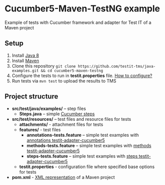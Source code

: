 # Cucumber5-Maven-TestNG example
Example of tests with Cucumber framework and adapter for Test IT of a Maven project

## Setup

1. Install [Java 8](https://www.oracle.com/java/technologies/javase/javase8-archive-downloads.html)
2. Install [Maven](https://maven.apache.org/download.cgi)
3. Clone this repository `git clone https://github.com/testit-tms/java-examples.git && cd cucumber5-maven-testng`
4. Configure the tests to run in **testit.properties** file. [How to configure?](https://github.com/testit-tms/adapters-java/tree/main/testit-adapter-cucumber5#configuration)
5. Run tests via `mvn test` to upload the results to TMS

## Project structure

* **src/test/java/examples/** – step files
    * **Steps.java** – simple [Cucumber steps](https://docs.cucumber.io/docs/cucumber/api/?lang=java#steps)
* **src/test/resources/** – test files and resource files for tests
    * **attachments/** - attachment files for tests
    * **features/** - test files
        * **annotations-tests.feature** – simple test examples with [annotations testit-adapter-cucumber5](https://github.com/testit-tms/adapters-java/tree/main/testit-adapter-cucumber5#tags)
        * **methods-tests.feature** – simple test examples with [methods testit-adapter-cucumber5](https://github.com/testit-tms/adapters-java/tree/main/testit-adapter-cucumber5#tags)
        * **steps-tests.feature** – simple test examples with [steps testit-adapter-cucumber5](https://github.com/testit-tms/adapters-java/tree/main/testit-adapter-cucumber5#tags)
    * **testit.properties** - configuration file where specified base options for tests
* **pom.xml** - [XML representation](https://maven.apache.org/pom.html) of a Maven project
